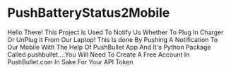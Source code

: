 # PushBatteryStatus2Mobile
Hello There! This Project Is Used To Notify Us Whether To Plug In Charger Or UnPlug It From Our Laptop! This Is done By Pushing A Notification To Our Mobile With The Help Of PushBullet App And It's Python Package Called pushbullet....You Will Need To Create A Free Account In PushBullet.com In Sake For Your API Token
